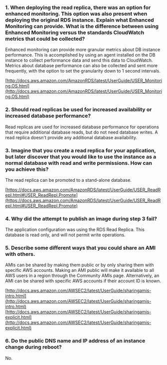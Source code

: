 ### 1. When deploying the read replica, there was an option for enhanced monitoring. This option was also present when deploying the original RDS instance. Explain what Enhanced Monitoring can provide. What is the difference between using Enhanced Monitoring versus the standards CloudWatch metrics that could be collected?

Enhanced monitoring can provide more granular metrics about DB instance performance. This is accomplished by using an agent installed on the DB instance to collect performance data and send this data to CloudWatch. Metrics about database performance can also be collected and sent more frequently, with the option to set the granularity down to 1 second intervals.

[http://docs.aws.amazon.com/AmazonRDS/latest/UserGuide/USER_Monitoring.OS.html](http://docs.aws.amazon.com/AmazonRDS/latest/UserGuide/USER_Monitoring.OS.html)

### 2. Should read replicas be used for increased availability or increased database performance?

Read replicas are used for increased database performance for operations that require additional database reads, but do not need database writes. A read replica doesn't provide any additional database availability.

### 3. Imagine that you create a read replica for your application, but later discover that you would like to use the instance as a normal database with read and write permissions. How can you achieve this?

The read replica can be promoted to a stand-alone database.

[https://docs.aws.amazon.com/AmazonRDS/latest/UserGuide/USER_ReadRepl.html#USER_ReadRepl.Promote](https://docs.aws.amazon.com/AmazonRDS/latest/UserGuide/USER_ReadRepl.html#USER_ReadRepl.Promote)

### 4. Why did the attempt to publish an image during step 3 fail?

The application configuration was using the RDS Read Replica. This database is read only, and will not permit write operations.

### 5. Describe some different ways that you could share an AMI with others.

AMIs can be shared by making them public or by only sharing them with specific AWS accounts. Making an AMI public will make it available to all AWS users in a region through the Community AMIs page. Alternatively, an AMI can be shared with specific AWS accounts if their account ID is known.

[http://docs.aws.amazon.com/AWSEC2/latest/UserGuide/sharingamis-intro.html](http://docs.aws.amazon.com/AWSEC2/latest/UserGuide/sharingamis-intro.html)
[http://docs.aws.amazon.com/AWSEC2/latest/UserGuide/sharingamis-explicit.html](http://docs.aws.amazon.com/AWSEC2/latest/UserGuide/sharingamis-explicit.html)

### 6. Do the public DNS name and IP address of an instance change during reboot?

No.
